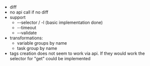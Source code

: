 * diff
* no api call if no diff
* support
  * --selector / -l (basic implementation done)
  * --timeout
  * --validate
* transformations:
  * variable groups by name
  * task group by name
* tags creation does not seem to work via api. If they would work the selector for "get" could be implemented
